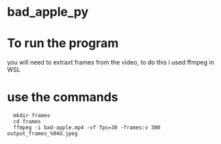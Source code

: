 # bad_apple_py
# To run the program
you will need to extraxt frames from the video, to do this i used ffmpeg in WSL 
# use the commands
      mkdir frames
      cd frames
      ffmpeg -i bad-apple.mp4 -vf fps=30 -frames:v 300 output_frames_%04d.jpeg

			
